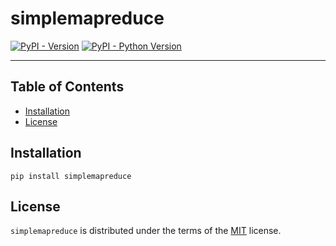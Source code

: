 # simplemapreduce

[![PyPI - Version](https://img.shields.io/pypi/v/simplemapreduce.svg)](https://pypi.org/project/simplemapreduce)
[![PyPI - Python Version](https://img.shields.io/pypi/pyversions/simplemapreduce.svg)](https://pypi.org/project/simplemapreduce)

-----

## Table of Contents

- [Installation](#installation)
- [License](#license)

## Installation

```console
pip install simplemapreduce
```

## License

`simplemapreduce` is distributed under the terms of the [MIT](https://spdx.org/licenses/MIT.html) license.
